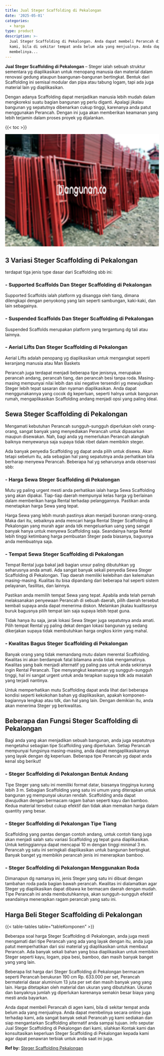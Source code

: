 ```yaml
---
title: Jual Steger Scaffolding di Pekalongan
date: '2025-05-01'
categories:
  - harga
type: product
description: >-
  Jual Steger Scaffolding di Pekalongan. Anda dapat membeli Perancah di agen
  kami, bila di sekitar tempat anda belum ada yang menjualnya. Anda dapat
  membelinya...
---
```


**Jual Steger Scaffolding di Pekalongan** – Steger ialah sebuah struktur sementara yg diaplikasikan untuk menopang manusia dan material dalam renovasi gedung ataupun baangunan-bangunan bertingkat. Bentuk dari Scaffolding ini semisal modular dan pipa atau tabung logam, tapi ada juga material lain yg diaplikasikan.

Dengan adanya Scaffolding dapat menjadikan manusia lebih mudah dalam mengkoreksi suatu bagian bangunan yg perlu diganti. Apalagi jikalau bangunan yg sepatutnya dibenarkan cukup tinggi, karenanya anda patut menggunakan Perancah. Dengan ini juga akan memberikan keamanan yang lebih terjamin dalam proses proyek yg dijalankan.

{{< toc >}}

![Jual Steger Scaffolding di Pekalongan](/images/sewa-scaffolding-steger-08.png)

## 3 Variasi Steger Scaffolding di Pekalongan

terdapat tiga jenis type dasar dari Scaffolding sbb ini:

### \- Supported Scaffolds Dan Steger Scaffolding di Pekalongan

Supported Scaffolds ialah platform yg disangga oleh tiang, dimana dilengkapi dengan penyokong yang lain seperti sambungan, kaki-kaki, dan lain sebagainya.

### \- Suspended Scaffolds Dan Steger Scaffolding di Pekalongan

Suspended Scaffolds merupakan platform yang tergantung dg tali atau lainnya.

### \- Aerial Lifts Dan Steger Scaffolding di Pekalongan

Aerial Lifts adalah penopang yg diaplikasikan untuk mengangkat seperti keranjang manusia atau Man Baskets

Perancah juga terdapat menjadi beberapa tipe jenisnya, merupakan perancah andang, perancah tiang, dan perancah besi tanpa roda. Masing-masing mempunyai nilai lebih dan sisi negative tersendiri yg mewujudkan Steger lebih tepat sasaran dan nyaman diaplikasikan. Anda dapat menggunakannya yang cocok dg keperluan, seperti halnya untuk bangunan rumah, mengaplikasikan Scaffolding andang menjadi opsi yang paling ideal.

## Sewa Steger Scaffolding di Pekalongan

Mengamati kebutuhan Perancah sungguh-sungguh diperlukan oleh orang-orang, sangat banyak yang menyediakan Perancah untuk dipasarkan maupun disewakan. Nah, bagi anda yg memerlukan Perancah alangkah baiknya menyewanya saja supaya tidak ribet dalam membikin steger.

Ada banyak penyedia Scaffolding yg dapat anda pilih untuk disewa. Akan tetapi sebelum itu, ada sebagian hal yang sepatutnya anda perhatikan bila berharap menyewa Perancah. Beberapa hal yg seharusnya anda observasi sbb:

### \- Harga Sewa Steger Scaffolding di Pekalongan

Mutu yg paling urgent mesti anda perhatikan ialah harga Sewa Scaffolding yang akan dipakai. Tiap-tiap daerah mempunyai kelas harga yg berlainan dalam memberikan harga Rental terhadap pelanggannya. Pastikan anda menetapkan harga Sewa yang tepat.

Harga Sewa yang lebih murah pastinya akan menjadi buronan orang-orang. Maka dari itu, sebaiknya anda mencari harga Rental Steger Scaffolding di Pekalongan yang murah agar anda tdk mengeluarkan uang yang sangat banyak hanya untuk menyewa Scaffolding saja. Seandainya harga Rental lebih tinggi ketimbang harga pembuatan Steger pada biasanya, bagusnya anda membuatnya saja.

### \- Tempat Sewa Steger Scaffolding di Pekalongan

Tempat Rental juga bakal jadi bagian unsur paling dibutuhkan yg seharusnya anda amati. Ada sangat banyak sekali penyedia Sewa Steger Scaffolding di Pekalongan. Tiap daerah memiliki kelebihan dan kelemahan masing-masing. Kualitas itu bisa dipandang dari beberapa hal seperti sistem pelayanan, fasilitas, dan lainnya.

Pastikan anda memilih tempat Sewa yang tepat. Apabila anda telah pernah melaksanakan penyewaan Perancah di sebuah daerah, pilih daerah tersebut kembali supaya anda dapat menerima diskon. Melainkan jikalau kualitasnya buruk bagusnya pilih tempat lain saja supaya lebih tepat guna.

Tidak hanya itu saja, jarak lokasi Sewa Steger juga sepatutnya anda amati. Pilih tempat Rental yg paling dekat dengan lokasi bangunan yg sedang dikerjakan supaya tidak membutuhkan harga ongkos kirim yang mahal.

### \- Kwalitas Bagus Steger Scaffolding di Pekalongan

Banyak orang yang tidak memandang mutu dalam merental Scaffolding. Kwalitas ini akan berdampak fatal bilamana anda tidak mengamatinya. Kwalitas yang baik menjadi alternatif yg paling pas untuk anda sekiranya ingin Rental Perancah. Tipe menyangkut keamanan yg sungguh-sungguh tinggi, hal ini sangat urgent untuk anda terapkan supaya tdk ada masalah yang terjadi nantinya.

Untuk memperhatikan mutu Scaffolding dapat anda lihat dari beberapa kondisi seperti kekokohan bahan yg diaplikasikan, apakah komponen-bagiannya lengkap atau tdk, dan hal yang lain. Dengan demikian itu, anda akan menerima Steger yg berkwalitas.

## Beberapa dan Fungsi Steger Scaffolding di Pekalongan

Bagi anda yang akan menjadikan sebuah bangunan, anda juga sepatutnya mengetahui sebagian tipe Scaffolding yang diperlukan. Setiap Perancah mempunyai fungsinya masing-masing, anda dapat mengaplikasikannya yang layak dengan dg keperluan. Beberapa tipe Perancah yg dapat anda kenal sbg berikut!

### \- Steger Scaffolding di Pekalongan Bentuk Andang

Tipe Steger yang satu ini memiliki format datar, biasanya tingginya kurang lebih 3 m. Sebagian Scaffolding yang satu ini umum yang diterapkan untuk bangunan yg mempunyai ukuran rendah. Scaffolding anda dapat diwujudkan dengan bermacam ragam bahan seperti kayu dan bamboo. Kedua material tersebut cukup efektif dan tidak akan memakan harga dalam quantity yang besar.

### \- Steger Scaffolding di Pekalongan Tipe Tiang

Scaffolding yang pantas dengan contoh andang, untuk contoh tiang juga akan menjadi salah satu variasi Scaffolding yg tepat guna diaplikasikan. Untuk ketinggiannya dapat mencapai 10 m dengan tinggi minimal 3 m. Perancah yg satu ini seringkali diaplikasikan untuk bangunan bertingkat. Banyak banget yg membikin perancah jenis ini menerapkan bamboo.

### \- Steger Scaffolding di Pekalongan Menggunakan Roda

Dimanapun dg namanya ini, jenis Steger yang satu ini dibuat dengan tambahan roda pada bagian bawah perancah. Kwalitas ini dialamatkan agar Steger yg diaplikasikan dapat dibawa ke bermacam daerah dengan mudah. Tipe Perancah ini anda membutuhkannya, akan sungguh-sungguh efektif seandainya menerapkan ragam perancah yang satu ini.

## Harga Beli Steger Scaffolding di Pekalongan

{{< table-tables table="tableKomponen" >}}

Beberapa soal harga Steger Scaffolding di Pekalongan, anda juga mesti mengamati dari tipe Perancah yang ada yang layak dengan itu, anda juga patut memperhatikan dari sisi material yg diaplikasikan untuk membaut Perancah. Ada banyak sekali bahan yang bisa diaplikasikan untuk membikin Steger seperti kayu, logam, pipa besi, bamboo, dan masih banyak banget yang yang lain.

Beberapa list harga dari Steger Scaffolding di Pekalongan bermacam seperti Perancah berukuran 190 cm Rp. 633.000 per set, Perancah bermaterial dasar aluminium 13 juta per set dan masih banyak yang yang lain. Harga ditetapkan oleh material dan ukuran yang dibutuhkan. Ukuran dan banyaknya jumlah yg diperlukan karenanya semakin besar biaya yang mesti anda bayarkan.

Anda dapat membeli Perancah di agen kami, bila di sekitar tempat anda belum ada yang menjualnya. Anda dapat membelinya secara online juga terhadap kami, ada sangat banyak sekali Perancah yg kami sediakan dan siap mengantarkan Scaffolding alternatif anda sampai tujuan. info seputar Jual Steger Scaffolding di Pekalongan dari kami, silahkan Kontak kami dan konsultasikan keperluan Steger Scaffolding di Pekalongan kepada kami agar dapat penawran terbiak untuk anda saat ini juga.

**Ref by:** [Steger Scaffolding Pekalongan](https://id.wikipedia.org/wiki/Steger)
